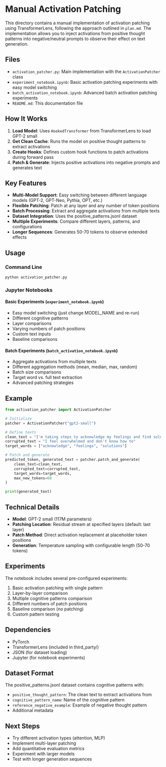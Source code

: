# Manual Activation Patching

This directory contains a manual implementation of activation patching using TransformerLens, following the approach outlined in `plan.md`. The implementation allows you to inject activations from positive thought patterns into negative/neutral prompts to observe their effect on text generation.

## Files

- `activation_patcher.py`: Main implementation with the `ActivationPatcher` class
- `experiment_notebook.ipynb`: Basic activation patching experiments with easy model switching
- `batch_activation_notebook.ipynb`: Advanced batch activation patching experiments
- `README.md`: This documentation file

## How It Works

1. **Load Model**: Uses `HookedTransformer` from TransformerLens to load GPT-2 small
2. **Get Clean Cache**: Runs the model on positive thought patterns to extract activations
3. **Create Hooks**: Defines custom hook functions to patch activations during forward pass
4. **Patch & Generate**: Injects positive activations into negative prompts and generates text

## Key Features

- **Multi-Model Support**: Easy switching between different language models (GPT-2, GPT-Neo, Pythia, OPT, etc.)
- **Flexible Patching**: Patch at any layer and any number of token positions
- **Batch Processing**: Extract and aggregate activations from multiple texts
- **Dataset Integration**: Uses the positive_patterns.jsonl dataset
- **Multiple Experiments**: Compare different layers, patterns, and configurations
- **Longer Sequences**: Generates 50-70 tokens to observe extended effects

## Usage

### Command Line
```python
python activation_patcher.py
```

### Jupyter Notebooks

#### Basic Experiments (`experiment_notebook.ipynb`)
- Easy model switching (just change MODEL_NAME and re-run)
- Different cognitive patterns
- Layer comparisons
- Varying numbers of patch positions
- Custom text inputs
- Baseline comparisons

#### Batch Experiments (`batch_activation_notebook.ipynb`)
- Aggregate activations from multiple texts
- Different aggregation methods (mean, median, max, random)
- Batch size comparisons
- Target word vs. full text extraction
- Advanced patching strategies

## Example

```python
from activation_patcher import ActivationPatcher

# Initialize
patcher = ActivationPatcher("gpt2-small")

# Define texts
clean_text = "I'm taking steps to acknowledge my feelings and find solutions."
corrupted_text = "I feel overwhelmed and don't know how to"
target_words = ["acknowledge", "feelings", "solutions"]

# Patch and generate
predicted_token, generated_text = patcher.patch_and_generate(
    clean_text=clean_text,
    corrupted_text=corrupted_text,
    target_words=target_words,
    max_new_tokens=60
)

print(generated_text)
```

## Technical Details

- **Model**: GPT-2 small (117M parameters)
- **Patching Location**: Residual stream at specified layers (default: last layer)
- **Patch Method**: Direct activation replacement at placeholder token positions
- **Generation**: Temperature sampling with configurable length (50-70 tokens)

## Experiments

The notebook includes several pre-configured experiments:
1. Basic activation patching with single pattern
2. Layer-by-layer comparison
3. Multiple cognitive patterns comparison
4. Different numbers of patch positions
5. Baseline comparison (no patching)
6. Custom pattern testing

## Dependencies

- PyTorch
- TransformerLens (included in third_party/)
- JSON (for dataset loading)
- Jupyter (for notebook experiments)

## Dataset Format

The positive_patterns.jsonl dataset contains cognitive patterns with:
- `positive_thought_pattern`: The clean text to extract activations from
- `cognitive_pattern_name`: Name of the cognitive pattern
- `reference_negative_example`: Example of negative thought pattern
- Additional metadata

## Next Steps

- Try different activation types (attention, MLP)
- Implement multi-layer patching
- Add quantitative evaluation metrics
- Experiment with larger models
- Test with longer generation sequences